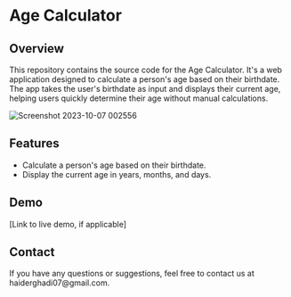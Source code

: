 <!DOCTYPE html>
<html>
<head>
</head>
<body>

<h1>Age Calculator</h1>

<h2>Overview</h2>

<p>This repository contains the source code for the Age Calculator. It's a web application designed to calculate a person's age based on their birthdate. The app takes the user's birthdate as input and displays their current age, helping users quickly determine their age without manual calculations.</p>

![Screenshot 2023-10-07 002556](https://github.com/Haiderghadi/Age-Calculator/assets/130603999/d1b52999-3bdb-495e-a38b-229da5710727)


<h2>Features</h2>

<ul>
    <li>Calculate a person's age based on their birthdate.</li>
    <li>Display the current age in years, months, and days.</li>
</ul>
<h2>Demo</h2>

<p>[Link to live demo, if applicable]</p>
<h2>Contact</h2>

<p>If you have any questions or suggestions, feel free to contact us at haiderghadi07@gmail.com.</p>

</body>
</html>
